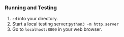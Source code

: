 ### Running and Testing
1. `cd` into your directory.
2. Start a local testing server:`python3 -m http.server`
3. Go to `localhost:8000` in your web browser.
